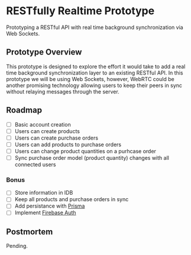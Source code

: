 # RESTfully Realtime Prototype

Prototyping a RESTful API with real time background synchronization via Web Sockets.

## Prototype Overview

This prototype is designed to explore the effort it would take to add a real time background synchronization layer to an existing RESTful API. In this prototype we will be using Web Sockets, however, WebRTC could be another promising technology allowing users to keep their peers in sync without relaying messages through the server.

## Roadmap

- [ ] Basic account creation
- [ ] Users can create products
- [ ] Users can create purchase orders
- [ ] Users can add products to purchase orders
- [ ] Users can change product quantities on a purhcase order
- [ ] Sync purchase order model (product quantity) changes with all connected users

### Bonus

- [ ] Store information in IDB
- [ ] Keep all products and purchase orders in sync
- [ ] Add persistance with [Prisma](https://www.prisma.io/)
- [ ] Implement [Firebase Auth](https://firebase.google.com/)

## Postmortem

Pending.